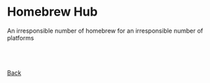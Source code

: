 <html>
<body>
<h1>Homebrew Hub</h1>
<p>An irresponsible number of homebrew for an irresponsible number of platforms</p><br />
</body>
<br />
<br />
<a href="..">Back</a><br />
</html>